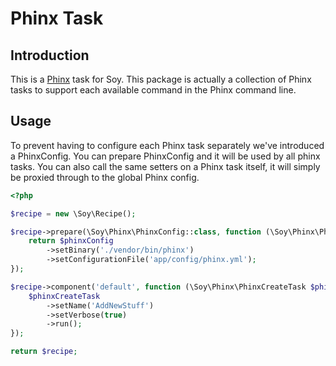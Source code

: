 # Phinx Task

## Introduction
This is a [Phinx](https://phinx.org/) task for Soy. This package is actually a collection of Phinx tasks to support
each available command in the Phinx command line.

## Usage

To prevent having to configure each Phinx task separately we've introduced a PhinxConfig. You can prepare
PhinxConfig and it will be used by all phinx tasks. You can also call the same setters on a Phinx task itself,
it will simply be proxied through to the global Phinx config.

```php
<?php

$recipe = new \Soy\Recipe();

$recipe->prepare(\Soy\Phinx\PhinxConfig::class, function (\Soy\Phinx\PhinxConfig $phinxConfig) {
    return $phinxConfig
        ->setBinary('./vendor/bin/phinx')
        ->setConfigurationFile('app/config/phinx.yml');
});

$recipe->component('default', function (\Soy\Phinx\PhinxCreateTask $phinxCreateTask) {
    $phinxCreateTask
        ->setName('AddNewStuff')
        ->setVerbose(true)
        ->run();
});

return $recipe;
```
